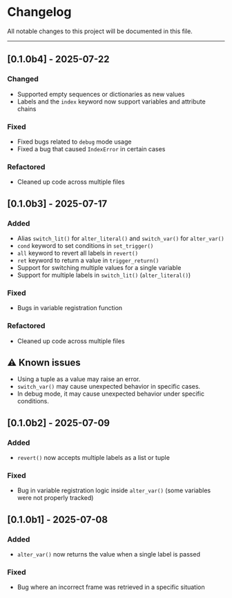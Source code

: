 # Changelog

All notable changes to this project will be documented in this file.

---
## [0.1.0b4] - 2025-07-22
### Changed
- Supported empty sequences or dictionaries as new values
- Labels and the `index` keyword now support variables and attribute chains

### Fixed
- Fixed bugs related to `debug` mode usage
- Fixed a bug that caused `IndexError` in certain cases

### Refactored
- Cleaned up code across multiple files

## [0.1.0b3] - 2025-07-17
### Added
- Alias `switch_lit()` for `alter_literal()` and `switch_var()` for `alter_var()`
- `cond` keyword to set conditions in `set_trigger()`
- `all` keyword to revert all labels in `revert()`
- `ret` keyword to return a value in `trigger_return()`
- Support for switching multiple values for a single variable
- Support for multiple labels in `switch_lit()` (`alter_literal()`)

### Fixed
- Bugs in variable registration function

### Refactored
- Cleaned up code across multiple files

## ⚠️ Known issues
- Using a tuple as a value may raise an error.
- `switch_var()` may cause unexpected behavior in specific cases.
- In debug mode, it may cause unexpected behavior under specific conditions.

## [0.1.0b2] - 2025-07-09
### Added
- `revert()` now accepts multiple labels as a list or tuple

### Fixed
- Bug in variable registration logic inside `alter_var()` (some variables were not properly tracked)

## [0.1.0b1] - 2025-07-08
### Added
- `alter_var()` now returns the value when a single label is passed

### Fixed
- Bug where an incorrect frame was retrieved in a specific situation
